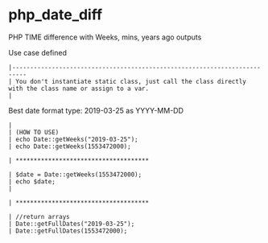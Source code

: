 # php_date_diff
PHP TIME difference with Weeks, mins, years ago outputs


Use case defined


    |--------------------------------------------------------------------------
    | You don't instantiate static class, just call the class directly with the class name or assign to a var.
    |


Best date format type: 2019-03-25 as YYYY-MM-DD


    |
    | (HOW TO USE)
    | echo Date::getWeeks("2019-03-25");
    | echo Date::getWeeks(1553472000);
    
    | *************************************
    
    | $date = Date::getWeeks(1553472000);
    | echo $date;
    |
    
    | ************************************* 
    
    | //return arrays
    | Date::getFullDates("2019-03-25");
    | Date::getFullDates(1553472000); 
